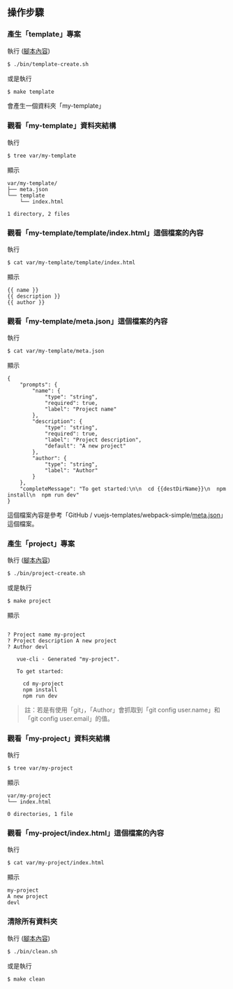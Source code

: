 
## 操作步驟


### 產生「template」專案

執行 ([腳本內容](bin/template-create.sh))

``` sh
$ ./bin/template-create.sh
```

或是執行

``` sh
$ make template
```

會產生一個資料夾「my-template」


### 觀看「my-template」資料夾結構

執行

``` sh
$ tree var/my-template
```

顯示

```
var/my-template/
├── meta.json
└── template
    └── index.html

1 directory, 2 files
```


### 觀看「my-template/template/index.html」這個檔案的內容

執行

``` sh
$ cat var/my-template/template/index.html
```

顯示

```
{{ name }}
{{ description }}
{{ author }}
```


### 觀看「my-template/meta.json」這個檔案的內容

執行

``` sh
$ cat var/my-template/meta.json
```

顯示

```
{
	"prompts": {
		"name": {
			"type": "string",
			"required": true,
			"label": "Project name"
		},
		"description": {
			"type": "string",
			"required": true,
			"label": "Project description",
			"default": "A new project"
		},
		"author": {
			"type": "string",
			"label": "Author"
		}
	},
	"completeMessage": "To get started:\n\n  cd {{destDirName}}\n  npm install\n  npm run dev"
}
```

這個檔案內容是參考「GitHub / vuejs-templates/webpack-simple/[meta.json](https://github.com/vuejs-templates/webpack-simple/blob/master/meta.json)」這個檔案。


### 產生「project」專案

執行 ([腳本內容](bin/project-create.sh))

``` sh
$ ./bin/project-create.sh
```

或是執行

``` sh
$ make project
```

顯示

```

? Project name my-project
? Project description A new project
? Author devl

   vue-cli · Generated "my-project".

   To get started:

     cd my-project
     npm install
     npm run dev

```

> 註：若是有使用「git」，「Author」會抓取到「git config user.name」和「git config user.email」的值。


### 觀看「my-project」資料夾結構

執行

``` sh
$ tree var/my-project
```

顯示

```
var/my-project
└── index.html

0 directories, 1 file
```


### 觀看「my-project/index.html」這個檔案的內容

執行

``` sh
$ cat var/my-project/index.html
```

顯示

```
my-project
A new project
devl
```


### 清除所有資料夾

執行 ([腳本內容](bin/clean.sh))

``` sh
$ ./bin/clean.sh
```

或是執行

``` sh
$ make clean
```
